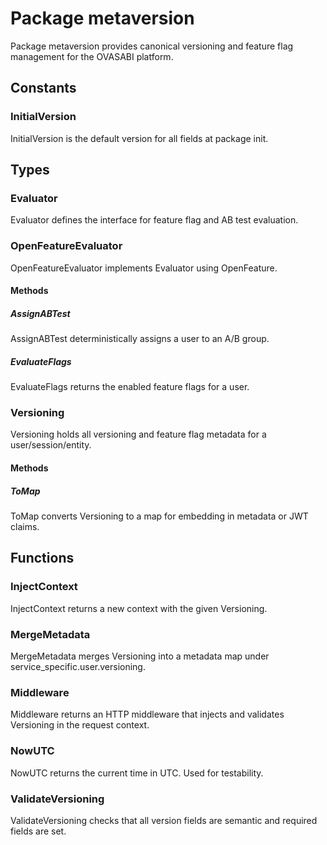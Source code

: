 # Package metaversion

Package metaversion provides canonical versioning and feature flag management for the OVASABI
platform.

## Constants

### InitialVersion

InitialVersion is the default version for all fields at package init.

## Types

### Evaluator

Evaluator defines the interface for feature flag and AB test evaluation.

### OpenFeatureEvaluator

OpenFeatureEvaluator implements Evaluator using OpenFeature.

#### Methods

##### AssignABTest

AssignABTest deterministically assigns a user to an A/B group.

##### EvaluateFlags

EvaluateFlags returns the enabled feature flags for a user.

### Versioning

Versioning holds all versioning and feature flag metadata for a user/session/entity.

#### Methods

##### ToMap

ToMap converts Versioning to a map for embedding in metadata or JWT claims.

## Functions

### InjectContext

InjectContext returns a new context with the given Versioning.

### MergeMetadata

MergeMetadata merges Versioning into a metadata map under service_specific.user.versioning.

### Middleware

Middleware returns an HTTP middleware that injects and validates Versioning in the request context.

### NowUTC

NowUTC returns the current time in UTC. Used for testability.

### ValidateVersioning

ValidateVersioning checks that all version fields are semantic and required fields are set.
